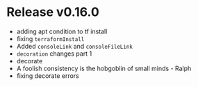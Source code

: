 # Release v0.16.0

- adding apt condition to tf install
- fixing `terraformInstall`
- Added `consoleLink` and `consoleFileLink`
- `decoration` changes part 1
- decorate
- A foolish consistency is the hobgoblin of small minds - Ralph
- fixing decorate errors
